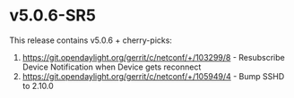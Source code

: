# v5.0.6-SR5

This release contains v5.0.6 + cherry-picks:

1) https://git.opendaylight.org/gerrit/c/netconf/+/103299/8 - Resubscribe Device Notification when Device gets reconnect
2) https://git.opendaylight.org/gerrit/c/netconf/+/105949/4 - Bump SSHD to 2.10.0
